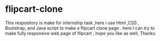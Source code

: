 # flipcart-clone
This respository is make for internship task ,here i use Html ,CSS , Bootstrap, and Java script to make a flipcart clone page . here I can try to make fully responsive web page of flipcart , hope you like as well, Thanku 
